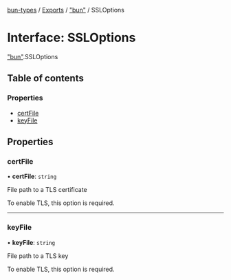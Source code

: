 [bun-types](https://github.com/oven-sh/bun-types/blob/master/api-docs/README.md) / [Exports](https://github.com/oven-sh/bun-types/blob/master/api-docs/modules.md) / ["bun"](https://github.com/oven-sh/bun-types/blob/master/api-docs/modules/bun_.md) / SSLOptions

# Interface: SSLOptions

["bun"](https://github.com/oven-sh/bun-types/blob/master/api-docs/modules/bun_.md).SSLOptions

## Table of contents

### Properties

- [certFile](https://github.com/oven-sh/bun-types/blob/master/api-docs/interfaces/bun_.SSLOptions.md#certfile)
- [keyFile](https://github.com/oven-sh/bun-types/blob/master/api-docs/interfaces/bun_.SSLOptions.md#keyfile)

## Properties

### certFile

• **certFile**: `string`

File path to a TLS certificate

To enable TLS, this option is required.

___

### keyFile

• **keyFile**: `string`

File path to a TLS key

To enable TLS, this option is required.

